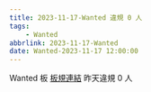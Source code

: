 ```yaml
---
title: 2023-11-17-Wanted 違規 0 人
tags:
    - Wanted
abbrlink: 2023-11-17-Wanted
date: Wanted-2023-11-17 12:00:00
---
```

Wanted 板 [板規連結](https://www.ptt.cc/bbs/Wanted/M.1608829773.A.D3B.html)
昨天違規 0 人
